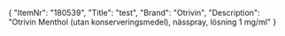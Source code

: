 {
  "ItemNr": "180539",
  "Title": "test",
  "Brand": "Otrivin",
  "Description": "Otrivin Menthol (utan konserveringsmedel), nässpray, lösning 1 mg/ml"
}